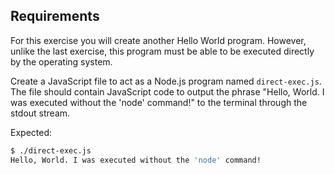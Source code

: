 ## Requirements

For this exercise you will create another Hello World program. However, unlike
the last exercise, this program must be able to be executed directly by the
operating system.

Create a JavaScript file to act as a Node.js program named `direct-exec.js`. The file
should contain JavaScript code to output the phrase "Hello, World. I was executed without the 'node' command!" to the terminal through the stdout stream.

Expected:

```bash
$ ./direct-exec.js
Hello, World. I was executed without the 'node' command!
```